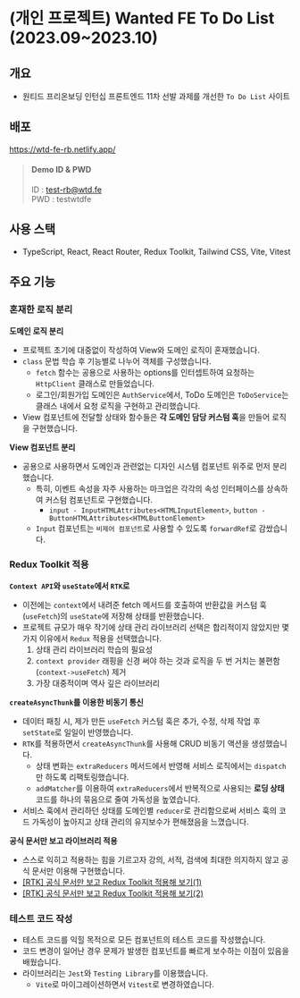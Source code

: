 # (개인 프로젝트) Wanted FE To Do List (2023.09~2023.10)

## 개요

- 원티드 프리온보딩 인턴십 프론트엔드 11차 선발 과제를 개선한 `To Do List` 사이트

## 배포

<https://wtd-fe-rb.netlify.app/>

> #### Demo ID & PWD
>
> ID : test-rb@wtd.fe\
> PWD : testwtdfe

## 사용 스택

- TypeScript, React, React Router, Redux Toolkit, Tailwind CSS, Vite, Vitest

## 주요 기능

### 혼재한 로직 분리

**도메인 로직 분리**

- 프로젝트 초기에 대중없이 작성하여 View와 도메인 로직이 혼재했습니다.
- `class` 문법 학습 후 기능별로 나누어 객체를 구성했습니다.
  - `fetch` 함수는 공용으로 사용하는 options를 인터셉트하여 요청하는 `HttpClient` 클래스로 만들었습니다.
  - 로그인/회원가입 도메인은 `AuthService`에서, ToDo 도메인은 `ToDoService`는 클래스 내에서 요청 로직을 구현하고 관리했습니다.
- View 컴포넌트에 전달할 상태와 함수들은 **각 도메인 담당 커스텀 훅**을 만들어 로직을 구현했습니다.

**View 컴포넌트 분리**

- 공용으로 사용하면서 도메인과 관련없는 디자인 시스템 컴포넌트 위주로 먼저 분리했습니다.
  - 특히, 이벤트 속성을 자주 사용하는 마크업은 각각의 속성 인터페이스를 상속하여 커스텀 컴포넌트로 구현했습니다.
    - `input - InputHTMLAttributes<HTMLInputElement>`, `button - ButtonHTMLAttributes<HTMLButtonElement>`
  - `Input` 컴포넌트는 `비제어 컴포넌트`로 사용할 수 있도록 `forwardRef`로 감쌌습니다.

### Redux Toolkit 적용

**`Context API`와 `useState`에서 `RTK`로**

- 이전에는 `context`에서 내려준 fetch 메서드를 호출하여 반환값을 커스텀 훅(`useFetch`)의 `useState`에 저장해 상태를 반환했습니다.
- 프로젝트 규모가 매우 작기에 상태 관리 라이브러리 선택은 합리적이지 않았지만 몇 가지 이유에서 `Redux` 적용을 선택했습니다.
  1. 상태 관리 라이브러리 학습의 필요성
  2. `context provider` 래핑을 신경 써야 하는 것과 로직을 두 번 거치는 불편함(`context->useFetch`) 제거
  3. 가장 대중적이며 역사 깊은 라이브러리

**`createAsyncThunk`를 이용한 비동기 통신**

- 데이터 패칭 시, 제가 만든 `useFetch` 커스텀 훅은 추가, 수정, 삭제 작업 후 `setState`로 일일이 반영했습니다.
- `RTK`를 적용하면서 `createAsyncThunk`를 사용해 CRUD 비동기 액션을 생성했습니다.
  - 상태 변화는 `extraReducers` 메서드에서 반영해 서비스 로직에서는 `dispatch`만 하도록 리팩토링했습니다.
  - `addMatcher`를 이용하여 `extraReducers`에서 반복적으로 사용되는 **로딩 상태** 코드를 하나의 묶음으로 줄여 가독성을 높였습니다.
- 서비스 훅에서 관리하던 상태를 도메인별 `reducer`로 관리함으로써 서비스 훅의 코드 가독성이 높아지고 상태 관리의 유지보수가 편해졌음을 느꼈습니다.

**공식 문서만 보고 라이브러리 적용**

- 스스로 익히고 적용하는 힘을 기르고자 강의, 서적, 검색에 최대한 의지하지 않고 공식 문서만 이용해 구현했습니다.
- [[RTK] 공식 문서만 보고 Redux Toolkit 적용해 보기(1)](https://velog.io/@real-bird/RTK-공식-문서만-보고-Redux-Toolkit-적용해-보기1)
- [[RTK] 공식 문서만 보고 Redux Toolkit 적용해 보기(2)](https://velog.io/@real-bird/RTK-공식-문서만-보고-Redux-Toolkit-적용해-보기2)

### 테스트 코드 작성

- 테스트 코드를 익힐 목적으로 모든 컴포넌트의 테스트 코드를 작성했습니다.
- 코드 변경이 일어난 경우 문제가 발생한 컴포넌트를 빠르게 보수하는 이점이 있음을 배웠습니다.
- 라이브러리는 `Jest`와 `Testing Library`를 이용했습니다.
  - `Vite`로 마이그레이션하면서 `Vitest`로 변경하였습니다.
